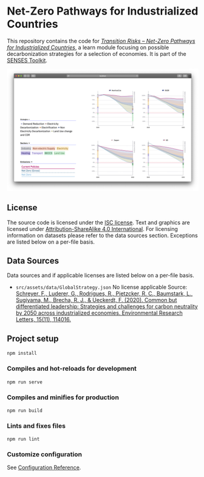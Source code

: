# Net-Zero Pathways for Industrialized Countries
This repository contains the code for [*Transition Risks – Net-Zero Pathways for Industrialized Countries*](https://climatescenarios.org/countries-pathways), a learn module focusing on possible decarbonization strategies for a selection of economies. It is part of the [SENSES Toolkit](https://climatescenarios.org/).

![screenshot of the module](./module.png)

## License

The source code is licensed under the [ISC license](LICENSE.md). Text and graphics are licensed under [Attribution-ShareAlike 4.0 International](https://creativecommons.org/licenses/by-sa/4.0/). For licensing information on datasets please refer to the data sources section. Exceptions are listed below on a per-file basis.

## Data Sources

Data sources and if applicable licenses are listed below on a per-file basis.

- `src/assets/data/GlobalStrategy.json` No license applicable Source: [Schreyer, F., Luderer, G., Rodrigues, R., Pietzcker, R. C., Baumstark, L., Sugiyama, M., Brecha, R. J., & Ueckerdt, F. (2020). Common but differentiated leadership: Strategies and challenges for carbon neutrality by 2050 across industrialized economies. Environmental Research Letters, 15(11), 114016.](https://iopscience.iop.org/article/10.1088/1748-9326/abb852)

## Project setup
```
npm install
```

### Compiles and hot-reloads for development
```
npm run serve
```

### Compiles and minifies for production
```
npm run build
```

### Lints and fixes files
```
npm run lint
```

### Customize configuration
See [Configuration Reference](https://cli.vuejs.org/config/).

